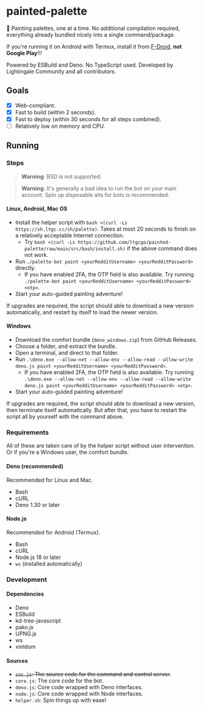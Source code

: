 # painted-palette
🎨 Painting palettes, one at a time. No additional compilation required, everything already bundled nicely into a single command/package.

If you're running it on Android with Termux, install it from [F-Droid](https://f-droid.org/en/packages/com.termux/#versions), **not Google Play**!!!

Powered by ESBuild and Deno. No TypeScript used. Developed by Lightingale Community and all contributors.

## Goals
- [x] Web-compliant.
- [x] Fast to build (within 2 seconds).
- [x] Fast to deploy (within 30 seconds for all steps combined).
- [ ] Relatively low on memory and CPU.

## Running
### Steps
> **Warning**: BSD is not supported.

> **Warning**: It's generally a bad idea to run the bot on your main account. Spin up disposable alts for bots is recommended.

#### Linux, Android, Mac OS
* Install the helper script with `bash <(curl -Ls https://sh.ltgc.cc/sh/palette)`. Takes at most 20 seconds to finish on a relatively acceptable Internet connection.
  * Try `bash <(curl -Ls https://github.com/ltgcgo/painted-palette/raw/main/src/bash/install.sh)` if the above command does not work.
* Run `./palette-bot paint <yourRedditUsername> <yourRedditPassword>` directly.
  * If you have enabled 2FA, the OTP field is also available. Try running `./palette-bot paint <yourRedditUsername> <yourRedditPassword> <otp>`.
* Start your auto-guided painting adventure!

If upgrades are required, the script should able to download a new version automatically, and restart by itself to load the newer version.

#### Windows
* Download the comfort bundle (`deno_windows.zip`) from GitHub Releases.
* Choose a folder, and extract the bundle.
* Open a terminal, and direct to that folder.
* Run `.\deno.exe --allow-net --allow-env --allow-read --allow-write deno.js paint <yourRedditUsername> <yourRedditPassword>`.
  * If you have enabled 2FA, the OTP field is also available. Try running `.\deno.exe --allow-net --allow-env --allow-read --allow-write deno.js paint <yourRedditUsername> <yourRedditPassword> <otp>`.
* Start your auto-guided painting adventure!

If upgrades are required, the script should able to download a new version, then terminate itself automatically. But after that, you have to restart the script all by yourself with the command above.

### Requirements
All of these are taken care of by the helper script without user intervention. Or if you're a Windows user, the comfort bundle.

#### Deno (recommended)
Recommended for Linux and Mac.

* Bash
* cURL
* Deno 1.30 or later

#### Node.js
Recommended for Android (Termux).

* Bash
* cURL
* Node.js 18 or later
* `ws` (installed automatically)

### Development
#### Dependencies
* Deno
* ESBuild
* kd-tree-javascript
* pako.js
* UPNG.js
* ws
* xmldom

#### Sources
* ~~`cnc.js`: The source code for the command and control server.~~
* `core.js`: The core code for the bot.
* `deno.js`: Core code wrapped with Deno interfaces.
* `node.js`: Core code wrapped with Node interfaces.
* `helper.sh`: Spin things up with ease!
